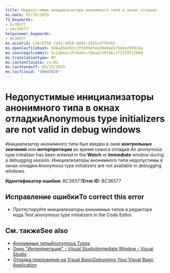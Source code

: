 ```yaml
---
title: Недопустимые инициализаторы анонимного типа в окнах отладки
ms.date: 07/20/2015
f1_keywords:
- bc36577
- vbc36577
helpviewer_keywords:
- BC36577
ms.assetid: c16c5f56-fd41-4058-9d43-35e5c0f7bf03
ms.openlocfilehash: 698a656263c2f92094febd9e94eb78ddee59919a
ms.sourcegitcommit: 5c1abeec15fbddcc7dbaa729fabc1f1f29f12045
ms.translationtype: MT
ms.contentlocale: ru-RU
ms.lasthandoff: 03/15/2019
ms.locfileid: "58045828"
---
```

# <a name="anonymous-type-initializers-are-not-valid-in-debug-windows"></a><span data-ttu-id="c92d0-102">Недопустимые инициализаторы анонимного типа в окнах отладки</span><span class="sxs-lookup"><span data-stu-id="c92d0-102">Anonymous type initializers are not valid in debug windows</span></span>
<span data-ttu-id="c92d0-103">Инициализатор анонимного типа был введен в окне **контрольных значений** или **интерпретации** во время сеанса отладки.</span><span class="sxs-lookup"><span data-stu-id="c92d0-103">An anonymous type initializer has been entered in the **Watch** or **Immediate** window during a debugging session.</span></span> <span data-ttu-id="c92d0-104">Инициализаторы анонимного типа недопустимы в окнах отладки.</span><span class="sxs-lookup"><span data-stu-id="c92d0-104">Anonymous type initializers are not available in debugging windows.</span></span>  
  
 <span data-ttu-id="c92d0-105">**Идентификатор ошибки:** BC36577</span><span class="sxs-lookup"><span data-stu-id="c92d0-105">**Error ID:** BC36577</span></span>  
  
## <a name="to-correct-this-error"></a><span data-ttu-id="c92d0-106">Исправление ошибки</span><span class="sxs-lookup"><span data-stu-id="c92d0-106">To correct this error</span></span>  
  
-   <span data-ttu-id="c92d0-107">Протестируйте инициализаторы анонимных типов в редакторе кода.</span><span class="sxs-lookup"><span data-stu-id="c92d0-107">Test anonymous type initializers in the Code Editor.</span></span>  
  
## <a name="see-also"></a><span data-ttu-id="c92d0-108">См. также</span><span class="sxs-lookup"><span data-stu-id="c92d0-108">See also</span></span>

- [<span data-ttu-id="c92d0-109">Анонимные типы</span><span class="sxs-lookup"><span data-stu-id="c92d0-109">Anonymous Types</span></span>](../../visual-basic/programming-guide/language-features/objects-and-classes/anonymous-types.md)
- [<span data-ttu-id="c92d0-110">Окно "Интерпретация" - Visual Studio</span><span class="sxs-lookup"><span data-stu-id="c92d0-110">Immediate Window - Visual Studio</span></span>](/visualstudio/ide/reference/immediate-window)
- [<span data-ttu-id="c92d0-111">Отладка приложения на Visual Basic</span><span class="sxs-lookup"><span data-stu-id="c92d0-111">Debugging Your Visual Basic Application</span></span>](../../visual-basic/developing-apps/debugging.md)
